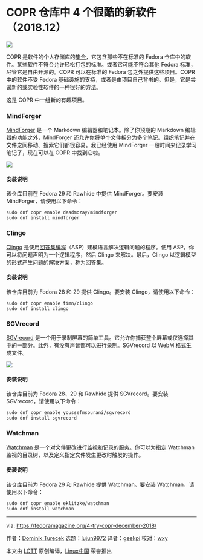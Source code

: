 [#]: collector: (lujun9972)
[#]: translator: (geekpi)
[#]: reviewer: (wxy)
[#]: publisher: (wxy)
[#]: url: (https://linux.cn/article-10420-1.html)
[#]: subject: (4 cool new projects to try in COPR for December 2018)
[#]: via: (https://fedoramagazine.org/4-try-copr-december-2018/)
[#]: author: (Dominik Turecek https://fedoramagazine.org)

COPR 仓库中 4 个很酷的新软件（2018.12）
======

![](https://fedoramagazine.org/wp-content/uploads/2017/08/4-copr-945x400.jpg)

COPR 是软件的个人存储库的[集合][1]，它包含那些不在标准的 Fedora 仓库中的软件。某些软件不符合允许轻松打包的标准。或者它可能不符合其他 Fedora 标准，尽管它是自由开源的。COPR 可以在标准的 Fedora 包之外提供这些项目。COPR 中的软件不受 Fedora 基础设施的支持，或者是由项目自己背书的。但是，它是尝试新的或实验性软件的一种很好的方法。

这是 COPR 中一组新的有趣项目。

### MindForger

[MindForger][2] 是一个 Markdown 编辑器和笔记本。除了你预期的 Markdown 编辑器的功能之外，MindForger 还允许你将单个文件拆分为多个笔记。组织笔记并在文件之间移动、搜索它们都很容易。我已经使用 MindForger 一段时间来记录学习笔记了，现在可以在 COPR 中找到它啦。

![][3]

#### 安装说明

该仓库目前在 Fedora 29 和 Rawhide 中提供 MindForger。要安装 MindForger，请使用以下命令：

```
sudo dnf copr enable deadmozay/mindforger
sudo dnf install mindforger
```

### Clingo

[Clingo][4] 是使用[回答集编程][5]（ASP）建模语言解决逻辑问题的程序。使用 ASP，你可以将问题声明为一个逻辑程序，然后 Clingo 来解决。最后，Clingo 以逻辑模型的形式产生问题的解决方案，称为回答集。

#### 安装说明

该仓库目前为 Fedora 28 和 29 提供 Clingo。要安装 Clingo，请使用以下命令：

```
sudo dnf copr enable timn/clingo
sudo dnf install clingo
```

### SGVrecord

[SGVrecord][6] 是一个用于录制屏幕的简单工具。它允许你捕获整个屏幕或仅选择其中的一部分。此外，有没有声音都可以进行录制。SGVrecord 以 WebM 格式生成文件。

![][7]

#### 安装说明

该仓库目前为 Fedora 28、29 和 Rawhide 提供 SGVrecord。要安装 SGVrecord，请使用以下命令：

```
sudo dnf copr enable youssefmsourani/sgvrecord
sudo dnf install sgvrecord
```

### Watchman

[Watchman][8] 是一个对文件更改进行监视和记录的服务。你可以为指定 Watchman 监视的目录树，以及定义指定文件发生更改时触发的操作。

#### 安装说明

该仓库目前为 Fedora 29 和 Rawhide 提供 Watchman。要安装 Watchman，请使用以下命令：

```
sudo dnf copr enable eklitzke/watchman
sudo dnf install watchman
```


--------------------------------------------------------------------------------

via: https://fedoramagazine.org/4-try-copr-december-2018/

作者：[Dominik Turecek][a]
选题：[lujun9972][b]
译者：[geekpi](https://github.com/geekpi)
校对：[wxy](https://github.com/wxy)

本文由 [LCTT](https://github.com/LCTT/TranslateProject) 原创编译，[Linux中国](https://linux.cn/) 荣誉推出

[a]: https://fedoramagazine.org
[b]: https://github.com/lujun9972
[1]: https://copr.fedorainfracloud.org/
[2]: https://www.mindforger.com/
[3]: https://fedoramagazine.org/wp-content/uploads/2018/12/mindforger.png
[4]: https://potassco.org/clingo/
[5]: https://en.wikipedia.org/wiki/Answer_set_programming
[6]: https://github.com/yucefsourani/sgvrecord
[7]: https://fedoramagazine.org/wp-content/uploads/2018/12/SGVrecord.png
[8]: https://facebook.github.io/watchman/
